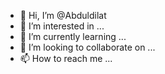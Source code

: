 - 👋 Hi, I’m @Abduldilat
- 👀 I’m interested in ...
- 🌱 I’m currently learning ...
- 💞️ I’m looking to collaborate on ...
- 📫 How to reach me ...

<!---
Abduldilat/Abduldilat is a ✨ special ✨ repository because its `README.md` (this file) appears on your GitHub profile.
You can click the Preview link to take a look at your changes.
--->
